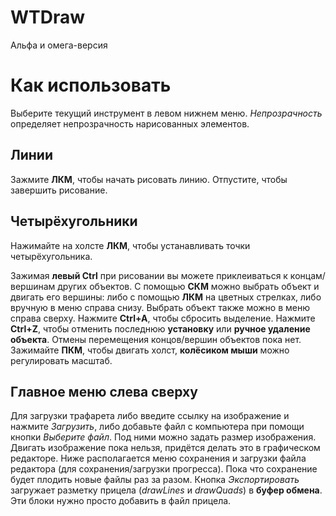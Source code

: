 # WTDraw
Альфа и омега-версия

# Как использовать
Выберите текущий инструмент в левом нижнем меню. *Непрозрачность* определяет непрозрачность нарисованных элементов.

## Линии
Зажмите **ЛКМ**, чтобы начать рисовать линию. Отпустите, чтобы завершить рисование.

## Четырёхугольники
Нажимайте на холсте **ЛКМ**, чтобы устанавливать точки четырёхугольника.

Зажимая **левый Ctrl** при рисовании вы можете приклеиваться к концам/вершинам других объектов.
С помощью **СКМ** можно выбрать объект и двигать его вершины: либо с помощью **ЛКМ** на цветных стрелках, либо вручную в меню справа снизу.
Выбрать объект также можно в меню справа сверху.
Нажмите **Ctrl+A**, чтобы сбросить выделение.
Нажмите **Ctrl+Z**, чтобы отменить последнюю **установку** или **ручное удаление объекта**. Отмены перемещения концов/вершин объектов пока нет.
Зажимайте **ПКМ**, чтобы двигать холст, **колёсиком мыши** можно регулировать масштаб.

## Главное меню слева сверху
Для загрузки трафарета либо введите ссылку на изображение и нажмите *Загрузить*, либо добавьте файл с компьютера при помощи кнопки *Выберите файл*.
Под ними можно задать размер изображения. Двигать изображение пока нельзя, придётся делать это в графическом редакторе.
Ниже располагается меню сохранения и загрузки файла редактора (для сохранения/загрузки прогресса). Пока что сохранение будет плодить новые файлы раз за разом.
Кнопка *Экспортировать* загружает разметку прицела (*drawLines* и *drawQuads*) в **буфер обмена**. Эти блоки нужно просто добавить в файл прицела.